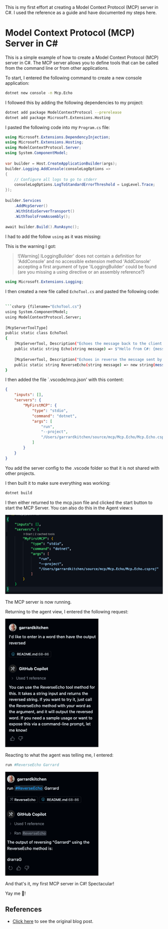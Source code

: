 This is my first effort at creating a Model Context Protocol (MCP) server in C#.  I used the reference as a guide and have documented my steps here.

# Model Context Protocol (MCP) Server in C#

This is a simple example of how to create a Model Context Protocol (MCP) server in C#. The MCP server allows you to define tools that can be called from the command line or from other applications.


To start, I entered the following command to create a new console application:

```bash
dotnet new console -n Mcp.Echo  
```

I followed this by adding the following dependencies to my project:

```sh
dotnet add package ModelContextProtocol --prerelease
dotnet add package Microsoft.Extensions.Hosting
```

I pasted the following code into my `Program.cs` file:

```csharp {filename="Program.cs"}
using Microsoft.Extensions.DependencyInjection;
using Microsoft.Extensions.Hosting;
using ModelContextProtocol.Server;
using System.ComponentModel;

var builder = Host.CreateApplicationBuilder(args);
builder.Logging.AddConsole(consoleLogOptions =>
{
    // Configure all logs to go to stderr
    consoleLogOptions.LogToStandardErrorThreshold = LogLevel.Trace;
});

builder.Services
    .AddMcpServer()
    .WithStdioServerTransport()
    .WithToolsFromAssembly();

await builder.Build().RunAsync();
```

I had to add the follow `using` as it was missing:

This is the warning I got:

> ![Warning] 
> ILoggingBuilder' does not contain a definition for 'AddConsole' and no accessible extension method 'AddConsole' accepting a first argument of type 'ILoggingBuilder' could be found (are you missing a using directive or an assembly reference?)

```csharp
using Microsoft.Extensions.Logging;
```

I then created a new file called `EchoTool.cs` and pasted the following code:

```sh

```csharp {filename="EchoTool.cs"}
using System.ComponentModel;
using ModelContextProtocol.Server;

[McpServerToolType]
public static class EchoTool
{
    [McpServerTool, Description("Echoes the message back to the client.")]
    public static string Echo(string message) => $"Hello from C#: {message}";

    [McpServerTool, Description("Echoes in reverse the message sent by the client.")]
    public static string ReverseEcho(string message) => new string(message.Reverse().ToArray());
}
```

I then added the file `.vscode/mcp.json' with this content:

```json
{
    "inputs": [],
    "servers": {
        "MyFirstMCP": {
            "type": "stdio",
            "command": "dotnet",
            "args": [
                "run",
                "--project",
                "/Users/garrardkitchen/source/mcp/Mcp.Echo/Mcp.Echo.csproj"
            ]
        }
    }
}
```

You add the server config to the .vscode folder so that it is not shared with other projects.

I then built it to make sure everything was working:

```bash
dotnet build
```

I then either returned to the mcp.json file and clicked the start button to start the MCP Server.  You can also do this in the Agent view:s

![](2025-04-18-14-50-06.png)

The MCP server is now running.

Returning to the agent view, I entered the following request:

![](2025-04-18-14-47-25.png)

Reacting to what the agent was telling me, I entered:

```sh
run #ReverseEcho Garrard
```

![](2025-04-18-14-48-14.png)

And that's it, my first MCP server in C#!  Spectacular!

Yay me 🤘!

## References

- [Click here](https://devblogs.microsoft.com/dotnet/build-a-model-context-protocol-mcp-server-in-csharp/) to see the original blog post.